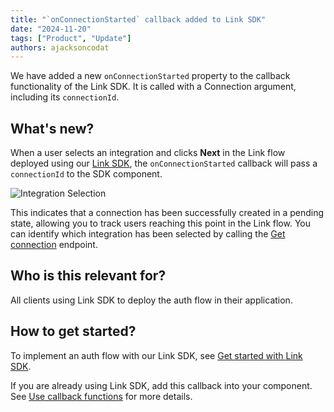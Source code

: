```yaml
---
title: "`onConnectionStarted` callback added to Link SDK"
date: "2024-11-20"
tags: ["Product", "Update"]
authors: ajacksoncodat
---
```


We have added a new `onConnectionStarted` property to the callback functionality of the Link SDK. It is called with a Connection argument, including its `connectionId`.

<!--truncate-->

## What's new?

When a user selects an integration and clicks **Next** in the Link flow deployed using our [Link SDK](/auth-flow/authorize-embedded-link), the `onConnectionStarted` callback will pass a `connectionId` to the SDK component.

![Integration Selection](/img/link/integration_selection.png)

This indicates that a connection has been successfully created in a pending state, allowing you to track users reaching this point in the Link flow. You can identify which integration has been selected by calling the [Get connection](/platform-api#/operations/get-connection) endpoint.

## Who is this relevant for?

All clients using Link SDK to deploy the auth flow in their application.

## How to get started?

To implement an auth flow with our Link SDK, see [Get started with Link SDK](https://docs.codat.io/auth-flow/authorize-embedded-link). 

If you are already using Link SDK, add this callback into your component. See [Use callback functions](https://docs.codat.io/auth-flow/authorize-embedded-link) for more details.
